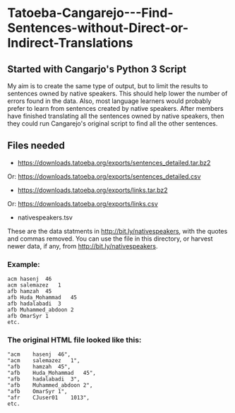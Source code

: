 # Tatoeba-Cangarejo---Find-Sentences-without-Direct-or-Indirect-Translations

## Started with Cangarjo's Python 3 Script

My aim is to create the same type of output, but to limit the results to sentences owned by native speakers.
This should help lower the number of errors found in the data.
Also, most language learners would probably prefer to learn from sentences created by native speakers.
After members have finished translating all the sentences owned by native speakers, then they could run Cangarejo's original script to find all the other sentences.

## Files needed

* https://downloads.tatoeba.org/exports/sentences_detailed.tar.bz2

Or: https://downloads.tatoeba.org/exports/sentences_detailed.csv

* https://downloads.tatoeba.org/exports/links.tar.bz2

Or: https://downloads.tatoeba.org/exports/links.csv

* nativespeakers.tsv

These are the data statments in http://bit.ly/nativespeakers, with the quotes and commas removed.
You can use the file in this directory, or harvest newer data, if any, from http://bit.ly/nativespeakers.

### Example:
```
acm	hasenj	46
acm	salemazez	1
afb	hamzah	45
afb	Huda_Mohammad	45
afb	hadalabadi	3
afb	Muhammed_abdoon	2
afb	OmarSyr	1
etc.
```

### The original HTML file looked like this:
```
"acm	hasenj	46",
"acm	salemazez	1",
"afb	hamzah	45",
"afb	Huda_Mohammad	45",
"afb	hadalabadi	3",
"afb	Muhammed_abdoon	2",
"afb	OmarSyr	1",
"afr	CJuser01	1013",
etc.
```
